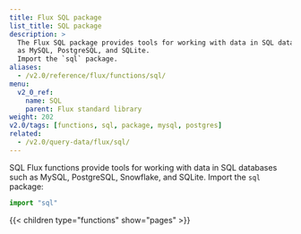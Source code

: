 ```yaml
---
title: Flux SQL package
list_title: SQL package
description: >
  The Flux SQL package provides tools for working with data in SQL databases such
  as MySQL, PostgreSQL, and SQLite.
  Import the `sql` package.
aliases:
  - /v2.0/reference/flux/functions/sql/
menu:
  v2_0_ref:
    name: SQL
    parent: Flux standard library
weight: 202
v2.0/tags: [functions, sql, package, mysql, postgres]
related:
  - /v2.0/query-data/flux/sql/
---
```


SQL Flux functions provide tools for working with data in SQL databases such as
MySQL, PostgreSQL, Snowflake, and SQLite.
Import the `sql` package:

```js
import "sql"
```

{{< children type="functions" show="pages" >}}
